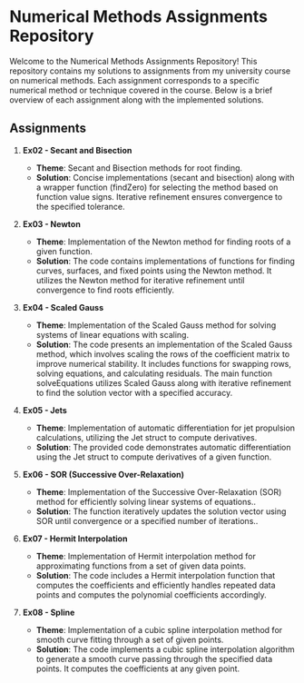 # Numerical Methods Assignments Repository

Welcome to the Numerical Methods Assignments Repository! This repository contains my solutions to assignments from my university course on numerical methods. Each assignment corresponds to a specific numerical method or technique covered in the course. Below is a brief overview of each assignment along with the implemented solutions.

## Assignments

1. **Ex02 - Secant and Bisection**
   - **Theme**: Secant and Bisection methods for root finding.
   - **Solution**: Concise implementations (secant and bisection) along with a wrapper function (findZero) for selecting the method based on function value signs. Iterative refinement ensures convergence to the specified tolerance.

2. **Ex03 - Newton**
   - **Theme**: Implementation of the Newton method for finding roots of a given function.
   - **Solution**: The code contains implementations of functions for finding curves, surfaces, and fixed points using the Newton method. It utilizes the Newton method for iterative refinement until convergence to find roots efficiently.

3. **Ex04 - Scaled Gauss**
   - **Theme**: Implementation of the Scaled Gauss method for solving systems of linear equations with scaling.
   - **Solution**: The code presents an implementation of the Scaled Gauss method, which involves scaling the rows of the coefficient matrix to improve numerical stability. It includes functions for swapping rows, solving equations, and calculating residuals. The main function solveEquations utilizes Scaled Gauss along with iterative refinement to find the solution vector with a specified accuracy.

4. **Ex05 - Jets**
   - **Theme**: Implementation of automatic differentiation for jet propulsion calculations, utilizing the Jet struct to compute derivatives.
   - **Solution**: The provided code demonstrates automatic differentiation using the Jet struct to compute derivatives of a given function.

5. **Ex06 - SOR (Successive Over-Relaxation)**
   - **Theme**: Implementation of the Successive Over-Relaxation (SOR) method for efficiently solving linear systems of equations..
   - **Solution**: The function iteratively updates the solution vector using SOR until convergence or a specified number of iterations..

6. **Ex07 - Hermit Interpolation**
   - **Theme**: Implementation of Hermit interpolation method for approximating functions from a set of given data points.
   - **Solution**: The code includes a Hermit interpolation function that computes the coefficients and efficiently handles repeated data points and computes the polynomial coefficients accordingly.

7. **Ex08 - Spline**
   - **Theme**: Implementation of a cubic spline interpolation method for smooth curve fitting through a set of given points.
   - **Solution**: The code implements a cubic spline interpolation algorithm to generate a smooth curve passing through the specified data points. It computes the coefficients at any given point.
